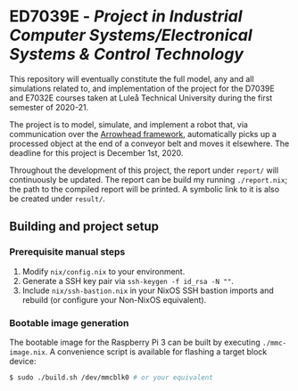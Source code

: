 # ED7039E - *Project in Industrial Computer Systems/Electronical Systems & Control Technology*
This repository will eventually constitute the full model,
any and all simulations related to, and implementation of the project for the D7039E and E7032E courses taken at Luleå Technical University during the first semester of 2020-21.

The project is to model, simulate, and implement a robot that,
via communication over the [Arrowhead framework](https://www.arrowhead.eu/arrowheadframework),
automatically picks up a processed object at the end of a conveyor belt and moves it elsewhere.
The deadline for this project is December 1st, 2020.

Throughout the development of this project, the report under `report/` will continuously be updated.
The report can be build my running `./report.nix`; the path to the compiled report will be printed.
A symbolic link to it is also be created under `result/`.

## Building and project setup
### Prerequisite manual steps
1. Modify `nix/config.nix` to your environment.
2. Generate a SSH key pair via `ssh-keygen -f id_rsa -N ""`.
3. Include `nix/ssh-bastion.nix` in your NixOS SSH bastion imports and rebuild (or configure your Non-NixOS equivalent).

### Bootable image generation
The bootable image for the Raspberry Pi 3 can be built by executing `./mmc-image.nix`.
A convenience script is available for flashing a target block device:
```bash
$ sudo ./build.sh /dev/mmcblk0 # or your equivalent
```

